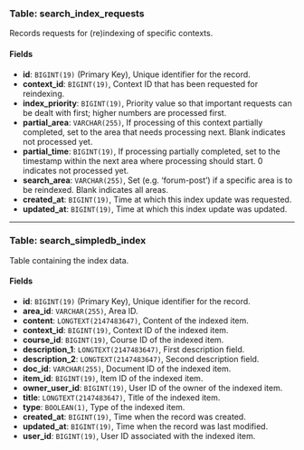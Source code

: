 ### Table: search_index_requests

Records requests for (re)indexing of specific contexts.

#### Fields

- **id**: `BIGINT(19)` (Primary Key), Unique identifier for the record.
- **context_id**: `BIGINT(19)`, Context ID that has been requested for reindexing.
- **index_priority**: `BIGINT(19)`, Priority value so that important requests can be dealt with first; higher numbers are processed first.
- **partial_area**: `VARCHAR(255)`, If processing of this context partially completed, set to the area that needs processing next. Blank indicates not processed yet.
- **partial_time**: `BIGINT(19)`, If processing partially completed, set to the timestamp within the next area where processing should start. 0 indicates not processed yet.
- **search_area**: `VARCHAR(255)`, Set (e.g. ‘forum-post’) if a specific area is to be reindexed. Blank indicates all areas.
- **created_at**: `BIGINT(19)`, Time at which this index update was requested.
- **updated_at**: `BIGINT(19)`, Time at which this index update was updated.

---

### Table: search_simpledb_index

Table containing the index data.

#### Fields

- **id**: `BIGINT(19)` (Primary Key), Unique identifier for the record.
- **area_id**: `VARCHAR(255)`, Area ID.
- **content**: `LONGTEXT(2147483647)`, Content of the indexed item.
- **context_id**: `BIGINT(19)`, Context ID of the indexed item.
- **course_id**: `BIGINT(19)`, Course ID of the indexed item.
- **description_1**: `LONGTEXT(2147483647)`, First description field.
- **description_2**: `LONGTEXT(2147483647)`, Second description field.
- **doc_id**: `VARCHAR(255)`, Document ID of the indexed item.
- **item_id**: `BIGINT(19)`, Item ID of the indexed item.
- **owner_user_id**: `BIGINT(19)`, User ID of the owner of the indexed item.
- **title**: `LONGTEXT(2147483647)`, Title of the indexed item.
- **type**: `BOOLEAN(1)`, Type of the indexed item.
- **created_at**: `BIGINT(19)`, Time when the record was created.
- **updated_at**: `BIGINT(19)`, Time when the record was last modified.
- **user_id**: `BIGINT(19)`, User ID associated with the indexed item.
